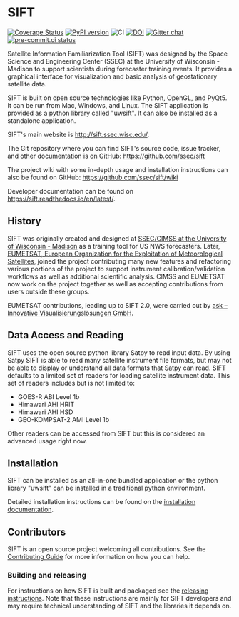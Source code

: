 # SIFT

[![Coverage Status](https://coveralls.io/repos/github/ssec/sift/badge.svg)](https://coveralls.io/github/ssec/sift)
[![PyPI version](https://badge.fury.io/py/uwsift.svg)](https://badge.fury.io/py/uwsift)
![CI](https://github.com/ssec/sift/actions/workflows/ci.yaml/badge.svg)
[![DOI](https://zenodo.org/badge/DOI/10.5281/zenodo.2587907.svg)](https://doi.org/10.5281/zenodo.2587907)
[![Gitter chat](https://badges.gitter.im/gitterHQ/gitter.png)](https://gitter.im/gitterHQ/gitter)
[![pre-commit.ci status](https://results.pre-commit.ci/badge/github/ssec/sift/master.svg)](https://results.pre-commit.ci/latest/github/ssec/sift/master)


Satellite Information Familiarization Tool (SIFT) was designed by the Space
Science and Engineering Center (SSEC) at the University of Wisconsin - Madison
to support scientists during forecaster training events. It provides a
graphical interface for visualization and basic analysis of geostationary
satellite data.

SIFT is built on open source technologies like Python, OpenGL, and PyQt5. It
can be run from Mac, Windows, and Linux. The SIFT application is provided as
a python library called "uwsift". It can also be installed as a standalone
application.

SIFT's main website is http://sift.ssec.wisc.edu/.

The Git repository where you can find SIFT's source code, issue tracker, and
other documentation is on GitHub: https://github.com/ssec/sift

The project wiki with some in-depth usage and installation instructions can
also be found on GitHub: https://github.com/ssec/sift/wiki

Developer documentation can be found on https://sift.readthedocs.io/en/latest/.

## History

SIFT was originally created and designed at [SSEC/CIMSS at the University of
Wisconsin - Madison](https://cimss.ssec.wisc.edu/) as a training tool for US
NWS forecasters. Later, [EUMETSAT, European Organization for the Exploitation
of Meteorological Satellites](https://www.eumetsat.int/),
joined the project contributing many new features and refactoring various
portions of the project to support instrument calibration/validation workflows
as well as additional scientific analysis. CIMSS and EUMETSAT now work on the
project together as well as accepting contributions from users outside these
groups.

EUMETSAT contributions, leading up to SIFT 2.0, were carried out by
[ask – Innovative Visualisierungslösungen GmbH](https://askvisual.de/).

## Data Access and Reading

SIFT uses the open source python library Satpy to read input data. By using
Satpy SIFT is able to read many satellite instrument file formats, but may not
be able to display or understand all data formats that Satpy can read. SIFT
defaults to a limited set of readers for loading satellite instrument data.
This set of readers includes but is not limited to:

* GOES-R ABI Level 1b
* Himawari AHI HRIT
* Himawari AHI HSD
* GEO-KOMPSAT-2 AMI Level 1b

Other readers can be accessed from SIFT but this is considered an advanced
usage right now.

## Installation

SIFT can be installed as an all-in-one bundled application or the python
library "uwsift" can be installed in a traditional python environment.

Detailed installation instructions can be found on the
[installation documentation](https://sift.readthedocs.io/en/latest/installation.html).

## Contributors

SIFT is an open source project welcoming all contributions. See the
[Contributing Guide](https://sift.readthedocs.io/en/latest/dev_guide/contributing.html)
for more information on how you can help.

### Building and releasing

For instructions on how SIFT is built and packaged see the
[releasing instructions](RELEASING.md). Note that these instructions
are mainly for SIFT developers and may require technical understanding of
SIFT and the libraries it depends on.
